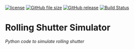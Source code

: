 [![license](https://img.shields.io/github/license/EmreOzcan/rolling_shutter.svg)](https://github.com/EmreOzcan/PrecisionCalc/blob/master/LICENSE)
[![GitHub file size](https://img.shields.io/github/size/EmreOzcan/rolling_shutter/rollingshutter.py.svg)](https://github.com/EmreOzcan/PrecisionCalc/blob/master/Calculator.py)
[![GitHub release](https://img.shields.io/github/release/EmreOzcan/rolling_shutter.svg)](https://github.com/EmreOzcan/PrecisionCalc/releases/latest)
[![Build Status](https://travis-ci.org/EmreOzcan/rolling_shutter.svg?branch=master)](https://travis-ci.org/EmreOzcan/PrecisionCalc)

# Rolling Shutter Simulator
*Python code to simulate rolling shutter*
